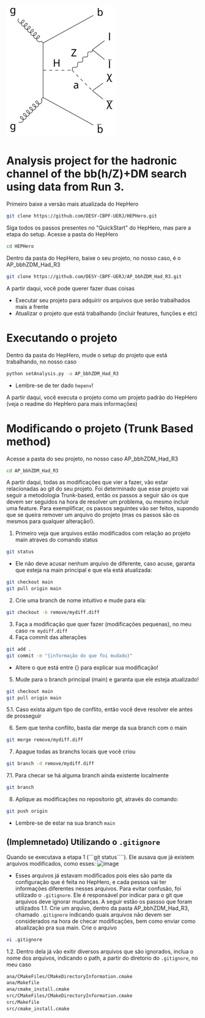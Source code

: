 # ![channel](feynman_diagram.svg)

# **Analysis project for the hadronic channel of the bb(h/Z)+DM search using data from Run 3.**

Primeiro baixe a versão mais atualizada do HepHero

```bash
git clone https://github.com/DESY-CBPF-UERJ/HEPHero.git
```
Siga todos os passos presentes no "QuickStart" do HepHero, mas pare a etapa do setup. Acesse a pasta do HepHero
```bash
cd HEPHero
```
Dentro da pasta do HepHero, baixe o seu projeto, no nosso caso, é o AP_bbhZDM_Had_R3
```bash
git clone https://github.com/DESY-CBPF-UERJ/AP_bbhZDM_Had_R3.git
```

A partir daqui, você pode querer fazer duas coisas
* Executar seu projeto para adquirir os arquivos que serão trabalhados mais a frente
* Atualizar o projeto que está trabalhando (incluir features, funções e etc)


# Executando o projeto

Dentro da pasta do HepHero, mude o setup do projeto que está trabalhando, no nosso caso
```bash
python setAnalysis.py -a AP_bbhZDM_Had_R3
```
* Lembre-se de ter dado ```hepenv```!

A partir daqui, você executa o projeto como um projeto padrão do HepHero (veja o readme do HepHero para mais informações)


# Modificando o projeto (Trunk Based method)

Acesse a pasta do seu projeto, no nosso caso AP_bbhZDM_Had_R3

```bash
cd AP_bbhZDM_Had_R3
```
A partir daqui, todas as modificações que vier a fazer, vão estar relacionadas ao git do seu projeto. Foi determinado que esse projeto vai seguir a metodologia Trunk-based, então os passos a seguir são os que devem ser seguidos na hora de resolver um problema, ou mesmo incluir uma feature. Para exemplificar, os passos seguintes vão ser feitos, supondo que se queira remover um arquivo do projeto (mas os passos são os mesmos para qualquer alteração!).

1. Primeiro veja que arquivos estão modificados com relação ao projeto main atraves do comando status
```bash
git status
```
* Ele não deve acusar nenhum arquivo de diferente, caso acuse, garanta que esteja na main principal e que ela está atualizada:
```bash
git checkout main
git pull origin main
```
2. Crie uma branch de nome intuitivo e mude para ela:
```bash
git checkout -b remove/mydiff.diff
```
3. Faça a modificação que quer fazer (modificações pequenas), no meu caso ```rm mydiff.diff```
4. Faça commit das alterações
```bash
git add .
git commit -m "{informação do que foi mudado}"
```
* Altere o que está entre {} para explicar sua modificação!
5. Mude para o branch principal (main) e garanta que ele esteja atualizado!
```bash
git checkout main
git pull origin main
```
  5.1. Caso exista algum tipo de conflito, então você deve resolver ele antes de prosseguir

6. Sem que tenha conflito, basta dar merge da sua branch com o main
```bash
git merge remove/mydiff.diff
```
7. Apague todas as branchs locais que você criou
```bash
git branch -d remove/mydiff.diff     
```
  7.1. Para checar se há alguma branch ainda existente localmente
```bash
git branch
```

8. Aplique as modificações no repositorio git, através do comando:
```bash
git push origin
```
* Lembre-se de estar na sua branch ```main```

## (Implemnetado) Utilizando o ```.gitignore```
Quando se executava a etapa 1 (```git status````). Ele ausava que já existem arquivos modificados, como esses:
![image](https://github.com/user-attachments/assets/8299488d-aab9-4cc4-8d07-883e5ac62e0b)
* Esses arquivos já estavam modificados pois eles são parte da configuração que é feita no HepHero, e cada pessoa vai ter informações diferentes nesses arquivos. Para evitar confusão, foi utilizado o ```.gitignore```. Ele é responsável por indicar para o git que arquivos deve ignorar mudanças. A seguir estão os passso que foram utilizados
  1.1. Crie um arquivo, dentro da pasta AP_bbhZDM_Had_R3, chamado ```.gitignore``` indicando quais arquivos não devem ser considerados na hora de checar modificações, bem como enviar como atualização pra sua main. Crie o arquivo
```bash
vi .gitignore
```
  1.2. Dentro dela já vão exitir diversos arquivos que são ignorados, inclua o nome dos arquivos, indicando o path, a partir do diretorio do ```.gitignore```, no meu caso
```bash
ana/CMakeFiles/CMakeDirectoryInformation.cmake
ana/Makefile
ana/cmake_install.cmake
src/CMakeFiles/CMakeDirectoryInformation.cmake
src/Makefile
src/cmake_install.cmake
```








